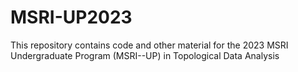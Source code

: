 # MSRI-UP2023
This repository contains code and other material for the 2023 MSRI Undergraduate Program (MSRI--UP) in Topological Data Analysis

